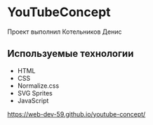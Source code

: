 # YouTubeConcept
Проект выполнил Котельников Денис

## Используемые технологии
- HTML
- CSS
- Normalize.css
- SVG Sprites
- JavaScript


https://web-dev-59.github.io/youtube-concept/
